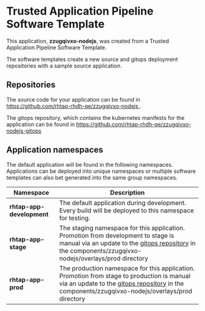 # Trusted Application Pipeline Software Template

This application, **zzugqivxo-nodejs**, was created from a Trusted Application Pipeline Software Template.

The software templates create a new source and gitops deployment repositories with a sample source application. 

## Repositories

The source code for your application can be found in [https://github.com/rhtap-rhdh-qe/zzugqivxo-nodejs ](https://github.com/rhtap-rhdh-qe/zzugqivxo-nodejs ).
 
The gitops repository, which contains the kubernetes manifests for the application can be found in 
[https://github.com/rhtap-rhdh-qe/zzugqivxo-nodejs-gitops ](https://github.com/rhtap-rhdh-qe/zzugqivxo-nodejs-gitops ) 

## Application namespaces 

The default application will be found in the following namespaces. Applications can be deployed into unique namespaces or multiple software templates can also bet generated into the same group namespaces.  

|  Namespace   |  Description   |  
| -------- | -------- |   
| **rhtap-app-development** | The default application during development. Every build will be deployed to this namespace for testing. | 
| **rhtap-app-stage** | The staging namespace for this application. Promotion from development to stage is manual via an update to the [gitops repository](https://github.com/rhtap-rhdh-qe/zzugqivxo-nodejs-gitops ) in the components/zzugqivxo-nodejs/overlays/prod directory |  
| **rhtap-app-prod** | The production namespace for this application. Promotion from stage to production is manual via an update to the [gitops repository](https://github.com/rhtap-rhdh-qe/zzugqivxo-nodejs-gitops ) in the components/zzugqivxo-nodejs/overlays/prod directory | 